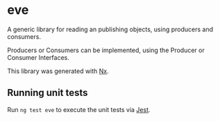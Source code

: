 # eve

A generic library for reading an publishing objects, using producers and consumers.

Producers or Consumers can be implemented, using the Producer or Consumer Interfaces.

This library was generated with [Nx](https://nx.dev).

## Running unit tests

Run `ng test eve` to execute the unit tests via [Jest](https://jestjs.io).
